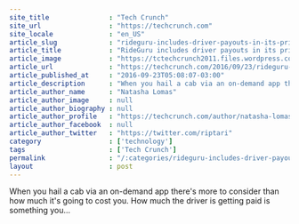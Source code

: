 ```yaml
---
site_title               : "Tech Crunch"
site_url                 : "https://techcrunch.com"
site_locale              : "en_US"
article_slug             : "rideguru-includes-driver-payouts-in-its-price-comparison-service-for-ride-hailing-apps"
article_title            : "RideGuru includes driver payouts in its price comparison service for ride hailing apps"
article_image            : "https://tctechcrunch2011.files.wordpress.com/2016/09/screen-shot-2016-09-23-at-1-38-00-pm.png?w=764&h=400&crop=1"
article_url              : "https://techcrunch.com/2016/09/23/rideguru-includes-driver-payouts-in-its-price-comparison-service-for-ride-hailing-apps/"
article_published_at     : "2016-09-23T05:08:07-03:00"
article_description      : "When you hail a cab via an on-demand app there's more to consider than how much it's going to cost you. How much the driver is getting paid is something you..."
article_author_name      : "Natasha Lomas"
article_author_image     : null
article_author_biography : null
article_author_profile   : "https://techcrunch.com/author/natasha-lomas/"
article_author_facebook  : null
article_author_twitter   : "https://twitter.com/riptari"
category                 : ['technology']
tags                     : ['Tech Crunch']
permalink                : "/:categories/rideguru-includes-driver-payouts-in-its-price-comparison-service-for-ride-hailing-apps/"
layout                   : post
---
```


When you hail a cab via an on-demand app there's more to consider than how much it's going to cost you. How much the driver is getting paid is something you...
